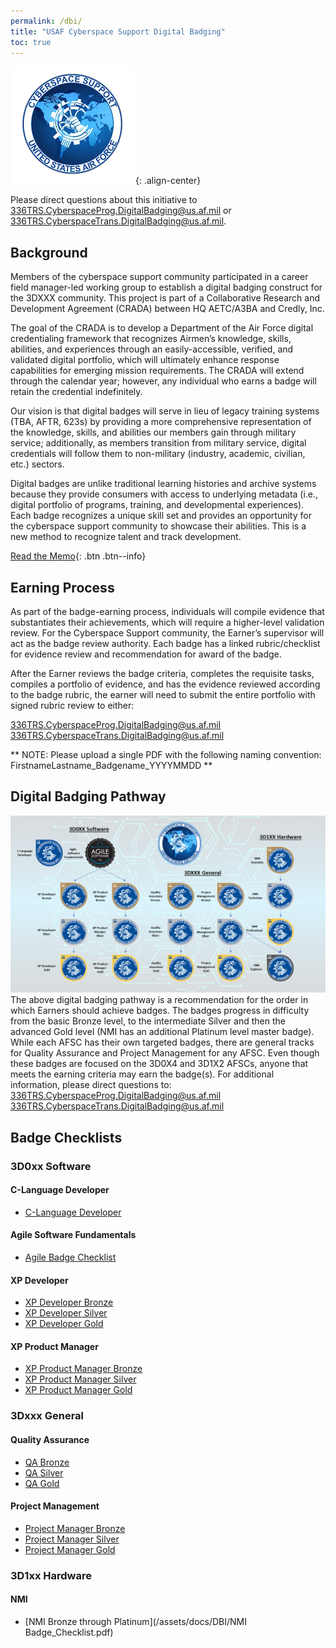 ```yaml
---
permalink: /dbi/
title: "USAF Cyberspace Support Digital Badging"
toc: true
---
```

![CyberSpace Support Logo](/assets/images/CyberSpaceSupportLogo.png){: .align-center}

Please direct questions about this initiative to 336TRS.CyberspaceProg.DigitalBadging@us.af.mil or
336TRS.CyberspaceTrans.DigitalBadging@us.af.mil.

## Background
Members of the cyberspace support community participated in a career field manager-led working group to establish a digital badging construct for the 3DXXX community. This project is part of a Collaborative Research and Development Agreement (CRADA) between HQ AETC/A3BA and Credly, Inc.

The goal of the CRADA is to develop a Department of the Air Force digital credentialing framework that recognizes Airmen’s knowledge, skills, abilities, and experiences through an easily-accessible, verified, and validated digital portfolio, which will ultimately enhance response capabilities for emerging mission requirements. The CRADA will extend through the calendar year; however, any individual who earns a badge will retain the credential indefinitely.

Our vision is that digital badges will serve in lieu of legacy training systems (TBA, AFTR, 623s) by providing a more comprehensive representation of the knowledge, skills, and abilities our members gain through military service; additionally, as members transition from military service, digital credentials will follow them to non-military (industry, academic, civilian, etc.) sectors.

Digital badges are unlike traditional learning histories and archive systems because they provide consumers with access to underlying metadata (i.e., digital portfolio of programs, training, and developmental experiences). Each badge recognizes a unique skill set and provides an opportunity for the cyberspace support community to showcase their abilities. This is a new method to recognize talent and track development.

[Read the Memo](/assets/docs/DBI/Cyberspace_InfoSheet.pdf){: .btn .btn--info}  


## Earning Process
As part of the badge-earning process, individuals will compile evidence that substantiates their achievements, which will require a higher-level validation review. For the Cyberspace Support community, the Earner’s supervisor will act as the badge review authority. Each badge has a linked rubric/checklist for evidence review and recommendation for award of the badge.

After the Earner reviews the badge criteria, completes the requisite tasks, compiles a portfolio of evidence, and has the evidence reviewed according to the badge rubric, the earner will need to submit the entire portfolio with signed rubric review to either:

336TRS.CyberspaceProg.DigitalBadging@us.af.mil
336TRS.CyberspaceTrans.DigitalBadging@us.af.mil

** NOTE: Please upload a single PDF with the following naming convention:
FirstnameLastname_Badgename_YYYYMMDD **

## Digital Badging Pathway
[![Digital Badging Pathways](/assets/images/DBIPathways.png)](/assets/images/DBIPathways.png)
 The above digital badging pathway is a recommendation for the order in which Earners should achieve badges. The badges progress in difficulty from the basic Bronze level, to the intermediate Silver and then the advanced Gold level (NMI has an additional Platinum level master badge). While each AFSC has their own targeted badges, there are general tracks for Quality Assurance and Project Management for any AFSC. Even though these badges are focused on the 3D0X4 and 3D1X2 AFSCs, anyone that meets the earning criteria may earn the badge(s).
For additional information, please direct questions to: 
336TRS.CyberspaceProg.DigitalBadging@us.af.mil
336TRS.CyberspaceTrans.DigitalBadging@us.af.mil

## Badge Checklists
### 3D0xx Software

#### C-Language Developer
* [C-Language Developer](/assets/docs/DBI/CLangDeveloper_Basic_Checklist.pdf)

#### Agile Software Fundamentals
* [Agile Badge Checklist](/assets/docs/DBI/AgileSoftwareFundamentals_Rubric.pdf)

#### XP Developer
* [XP Developer Bronze](/assets/docs/DBI/XPDeveloper_Bronze_Checklist.pdf)
* [XP Developer Silver](/assets/docs/DBI/XPDeveloper_Silver_Checklist.pdf)
* [XP Developer Gold](/assets/docs/DBI/XPDeveloper_Gold_Checklist.pdf)

#### XP Product Manager
* [XP Product Manager Bronze](/assets/docs/DBI/XPProductManager_Bronze_Checklist.pdf)
* [XP Product Manager Silver](/assets/docs/DBI/XPProductManager_Silver_Rubric.pdf)
* [XP Product Manager Gold](/assets/docs/DBI/XPProductManager_Master_Checklist.pdf)

### 3Dxxx General

#### Quality Assurance
* [QA Bronze](/assets/docs/DBI/QA_Bronze_Checklist.pdf)
* [QA Silver](/assets/docs/DBI/QA_Silver_Checklist.pdf)
* [QA Gold](/assets/docs/DBI/QA_Gold_Checklist.pdf)

#### Project Management
* [Project Manager Bronze](/assets/docs/DBI/ProjMngt_Bronze_Checklist.pdf)
* [Project Manager Silver](/assets/docs/DBI/ProjMngt_Silver_Checklist.pdf)
* [Project Manager Gold](/assets/docs/DBI/ProjMngt_Gold_Checklist.pdf)

### 3D1xx Hardware

#### NMI
* [NMI Bronze through Platinum](/assets/docs/DBI/NMI Badge_Checklist.pdf)
